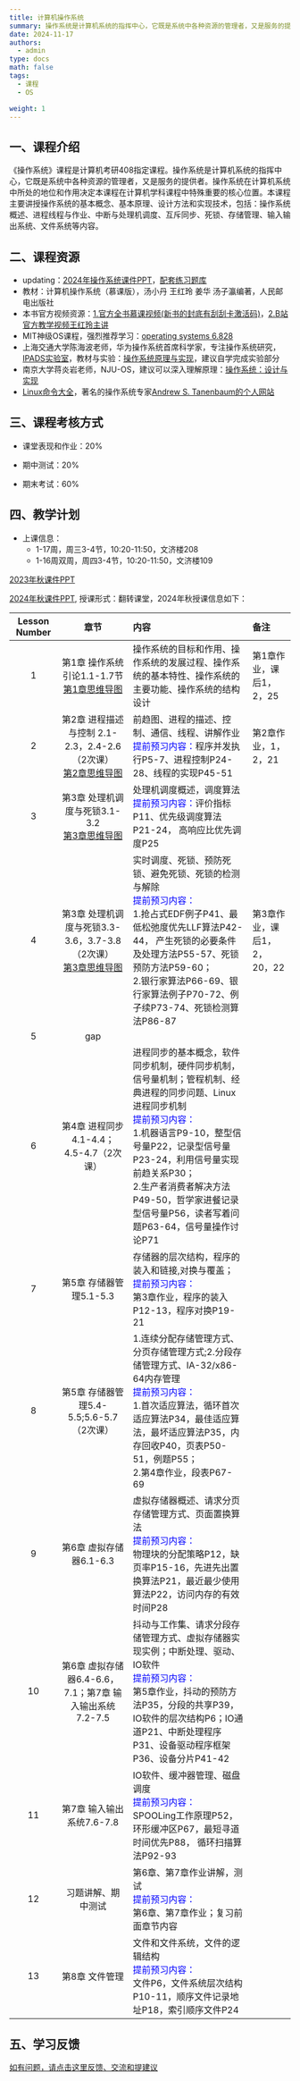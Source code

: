 ```yaml
---
title: 计算机操作系统
summary: 操作系统是计算机系统的指挥中心，它既是系统中各种资源的管理者，又是服务的提供者。操作系统在计算机系统中所处的地位和作用决定本课程在计算机学科课程中特殊重要的核心位置。
date: 2024-11-17
authors:
  - admin
type: docs
math: false
tags:
  - 课程
  - OS

weight: 1
---
```


## 一、课程介绍 

《操作系统》课程是计算机考研408指定课程。操作系统是计算机系统的指挥中心，它既是系统中各种资源的管理者，又是服务的提供者。操作系统在计算机系统中所处的地位和作用决定本课程在计算机学科课程中特殊重要的核心位置。本课程主要讲授操作系统的基本概念、基本原理、设计方法和实现技术，包括：操作系统概述、进程线程与作业、中断与处理机调度、互斥同步、死锁、存储管理、输入输出系统、文件系统等内容。

## 二、课程资源

- updating：[2024年操作系统课件PPT](https://pan.baidu.com/s/1NQcS8-zCk3bhDMN4lgdDiw?pwd=p21f)，[配套练习题库](https://www.doc88.com/p-73247196945596.html)
- 教材：计算机操作系统（慕课版），汤小丹 王红玲 姜华 汤子瀛编著，人民邮电出版社
- 本书官方视频资源：[1.官方全书慕课视频(新书的封底有刮刮卡激活码)](https://www.rymooc.com/Course/show/714)，[2.B站官方教学视频王红玲主讲](https://www.bilibili.com/video/BV17h411B7yW/)
- MIT神级OS课程，强烈推荐学习：[operating systems 6.828](https://pdos.csail.mit.edu/6.828/2023/index.html) 
- 上海交通大学陈海波老师，华为操作系统首席科学家，专注操作系统研究，[IPADS实验室](https://ipads.se.sjtu.edu.cn/start)，教材与实验：[操作系统原理与实现](https://ipads.se.sjtu.edu.cn/ospi/)，建议自学完成实验部分
- 南京大学蒋炎岩老师，NJU-OS，建议可以深入理解原理：[操作系统：设计与实现](https://jyywiki.cn/OS/2024/)
- [Linux命令大全](http://www.runoob.com/linux/linux-command-manual.html)，著名的操作系统专家[Andrew S. Tanenbaum的个人网站](http://www.cs.vu.nl/~ast/)

## 三、课程考核方式

- 课堂表现和作业：20%

- 期中测试：20%

- 期末考试：60%

## 四、教学计划
- 上课信息：
  - 1-17周，周三3-4节，10:20-11:50，文济楼208
  - 1-16周双周，周四3-4节，10:20-11:50，文济楼109

[2023年秋课件PPT](https://pan.baidu.com/s/1qzxmW44K8OcAsm8T1Fjbrg?pwd=cvix)

[2024年秋课件PPT](https://pan.baidu.com/s/1NQcS8-zCk3bhDMN4lgdDiw?pwd=p21f), 授课形式：翻转课堂，2024年秋授课信息如下：

| Lesson Number |                             章节                             |                             内容                             |            备注             |
| :-----: | :----------------------------------------------------------: | :---------------------------------------------------------- | :------------------------- |
|    1    | 第1章 操作系统引论1.1-1.7节 <br />[第1章思维导图](/courses/OperatingSystem/mindmap/chapter1.png) | 操作系统的目标和作用、操作系统的发展过程、操作系统的基本特性、操作系统的主要功能、操作系统的结构设计 |        第1章作业，课后1，2，25                     |
|    2    | 第2章 进程描述与控制 2.1-2.3，2.4-2.6（2次课）<br />[第2章思维导图](/courses/OperatingSystem/mindmap/chapter2.png) |      前趋图、进程的描述、控制、通信、线程、讲解作业 <br /> <font color="blue">提前预习内容：</font>程序并发执行P5-7、进程控制P24-28、线程的实现P45-51               |   第2章作业，1，2，21   |
|    3    | 第3章 处理机调度与死锁3.1-3.2<br />[第3章思维导图](/courses/OperatingSystem/mindmap/chapter3.png) |          处理机调度概述，调度算法<br /> <font color="blue">提前预习内容：</font>评价指标P11、优先级调度算法P21-24， 高响应比优先调度P25         |       |
|    4    | 第3章 处理机调度与死锁3.3-3.6，3.7-3.8（2次课）<br />[第3章思维导图](/courses/OperatingSystem/mindmap/chapter3.png) |          实时调度、死锁、预防死锁、避免死锁、死锁的检测与解除 <br /> <font color="blue">提前预习内容：</font> <br />1.抢占式EDF例子P41、最低松弛度优先LLF算法P42-44， 产生死锁的必要条件及处理方法P55-57、死锁预防方法P59-60；<br />2.银行家算法P66-69、银行家算法例子P70-72、例子续P73-74、死锁检测算法P86-87       |  第3章作业，课后1，2，20，22     |
|    5    | gap |                 |      |
|    6    | 第4章 进程同步4.1-4.4；4.5-4.7（2次课） |  进程同步的基本概念，软件同步机制，硬件同步机制，信号量机制；管程机制、经典进程的同步问题、Linux进程同步机制  <br /> <font color="blue">提前预习内容：</font> <br />1.机器语言P9-10，整型信号量P22，记录型信号量P23-24，利用信号量实现前趋关系P30；<br />2.生产者消费者解决方法P49-50，哲学家进餐记录型信号量P56，读者写着问题P63-64，信号量操作讨论P71             |      |
|    7    | 第5章 存储器管理5.1-5.3 |  存储器的层次结构，程序的装入和链接,对换与覆盖； <br /> <font color="blue">提前预习内容：</font> <br />第3章作业，程序的装入P12-13，程序对换P19-21        |      |
|    8    | 第5章 存储器管理5.4-5.5;5.6-5.7（2次课） |  1.连续分配存储管理方式、分页存储管理方式;2.分段存储管理方式、IA-32/x86-64内存管理  <br /> <font color="blue">提前预习内容：</font> <br />1.首次适应算法，循环首次适应算法P34，最佳适应算法，最坏适应算法P35，内存回收P40，页表P50-51，例题P55；<br />2.第4章作业，段表P67-69         |      |
|    9    | 第6章 虚拟存储器6.1-6.3 |  虚拟存储器概述、请求分页存储管理方式、页面置换算法  <br /> <font color="blue">提前预习内容：</font> <br />物理块的分配策略P12，缺页率P15-16，先进先出置换算法P21，最近最少使用算法P22，访问内存的有效时间P28       |      |
|    10    | 第6章 虚拟存储器6.4-6.6，7.1；第7章 输入输出系统7.2-7.5 |  抖动与工作集、请求分段存储管理方式、虚拟存储器实现实例；中断处理、驱动、IO软件  <br /> <font color="blue">提前预习内容：</font> <br />第5章作业，抖动的预防方法P35，分段的共享P39，IO软件的层次结构P6；IO通道P21、中断处理程序P31、设备驱动程序框架P36、设备分片P41-42       |      |
|    11    | 第7章 输入输出系统7.6-7.8 |  IO软件、缓冲器管理、磁盘调度  <br /> <font color="blue">提前预习内容：</font> <br /> SPOOLing工作原理P52，环形缓冲区P67，最短寻道时间优先P88， 循环扫描算法P92-93      |      |
|    12    | 习题讲解、期中测试 |  第6章、第7章作业讲解，测试  <br /> <font color="blue">提前预习内容：</font> <br /> 第6章、第7章作业；复习前面章节内容      |      |
|    13    | 第8章 文件管理 |  文件和文件系统，文件的逻辑结构  <br /> <font color="blue">提前预习内容：</font> <br /> 文件P6，文件系统层次结构P10-11，顺序文件记录地址P18，索引顺序文件P24      |      |

## 五、学习反馈
[如有问题，请点击这里反馈、交流和提建议](https://txc.qq.com/products/674259)